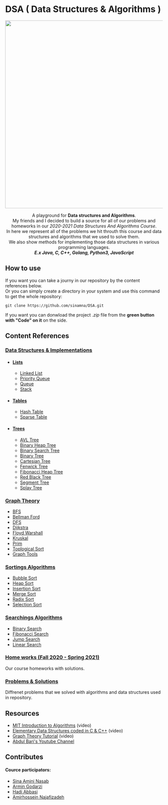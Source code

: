 # DSA ( Data Structures & Algorithms )

<p align="center">
  <img src="https://github.com/sinamna/DSA/blob/master/logo.webp" width=600 />
</p>

<p align="center">
  A playground for <b>Data structures and Algorithms</b>.<br />
  My friends and I decided to build a source for all of our problems and homeworks in our <i>2020-2021 Data Structures And Algorithms Course</i>. <br />
  In here we represent all of the problems we hit throuth this course and data structures and algorithms that we used to solve them. <br />
  We also show methods for implementing those data structures in various programming languages.<br />
    <b><i>E.x Java, C, C++, Golang, Python3, JavaScript</i></b>
</p>

## How to use
<p>
  If you want you can take a journy in our repository by the content references below.<br />
  Or you can simply create a directory in your system and use this command to get the whole repository:<br />
  
  ```git
  git clone https://github.com/sinamna/DSA.git
  ```
  
  If you want you can donwload the project <i>.zip</i> file from the <b>green button with "Code" on it</b> on the side.
</p>

## Content References

### [Data Structures & Implementations](https://github.com/sinamna/DSA/tree/amirhossein/Data%20Structures)

* #### [Lists](https://github.com/sinamna/DSA/tree/amirhossein/Data%20Structures/Lists)
  * [Linked List](https://github.com/sinamna/DSA/tree/amirhossein/Data%20Structures/Lists/LinkedList)
  * [Priority Queue](https://github.com/sinamna/DSA/tree/amirhossein/Data%20Structures/Lists/PriorityQueue)
  * [Queue](https://github.com/sinamna/DSA/tree/amirhossein/Data%20Structures/Lists/Queue)
  * [Stack](https://github.com/sinamna/DSA/tree/amirhossein/Data%20Structures/Lists/Stack)

* #### [Tables](https://github.com/sinamna/DSA/tree/amirhossein/Data%20Structures/Tables)
  * [Hash Table](https://github.com/sinamna/DSA/tree/amirhossein/Data%20Structures/Tables/HashTable)
  * [Sparse Table](https://github.com/sinamna/DSA/tree/amirhossein/Data%20Structures/Tables/SparseTable)

* #### [Trees](https://github.com/sinamna/DSA/tree/amirhossein/Data%20Structures/Trees)
  * [AVL Tree](https://github.com/sinamna/DSA/tree/amirhossein/Data%20Structures/Trees/AVLTree)
  * [Binary Heap Tree](https://github.com/sinamna/DSA/tree/amirhossein/Data%20Structures/Trees/BinaryHeapTree)
  * [Binary Search Tree](https://github.com/sinamna/DSA/tree/amirhossein/Data%20Structures/Trees/BinarySearchTree)
  * [Binary Tree](https://github.com/sinamna/DSA/tree/amirhossein/Data%20Structures/Trees/BinaryTree)
  * [Cartesian Tree](https://github.com/sinamna/DSA/tree/amirhossein/Data%20Structures/Trees/CartesianTree)
  * [Fenwick Tree](https://github.com/sinamna/DSA/tree/amirhossein/Data%20Structures/Trees/FenwickTree)
  * [Fibonacci Heap Tree](https://github.com/sinamna/DSA/tree/amirhossein/Data%20Structures/Trees/FibonacciHeapTree)
  * [Red Black Tree](https://github.com/sinamna/DSA/tree/amirhossein/Data%20Structures/Trees/RedBlackTree)
  * [Segment Tree](https://github.com/sinamna/DSA/tree/amirhossein/Data%20Structures/Trees/SegmentTree)
  * [Splay Tree](https://github.com/sinamna/DSA/tree/amirhossein/Data%20Structures/Trees/SplayTree)

### [Graph Theory](https://github.com/sinamna/DSA/tree/amirhossein/Graph%20Theory)
  * [BFS](https://github.com/sinamna/DSA/tree/amirhossein/Graph%20Theory/BFS)
  * [Bellman Ford](https://github.com/sinamna/DSA/tree/amirhossein/Graph%20Theory/BellmenFord)
  * [DFS](https://github.com/sinamna/DSA/tree/amirhossein/Graph%20Theory/DFS)
  * [Dijkstra](https://github.com/sinamna/DSA/tree/amirhossein/Graph%20Theory/Dijkstra)
  * [Floyd Warshall](https://github.com/sinamna/DSA/tree/amirhossein/Graph%20Theory/FloydWarshall)
  * [Kruskal](https://github.com/sinamna/DSA/tree/amirhossein/Graph%20Theory/Kruskal)
  * [Prim](https://github.com/sinamna/DSA/tree/amirhossein/Graph%20Theory/Prim)
  * [Toplogical Sort](https://github.com/sinamna/DSA/tree/amirhossein/Graph%20Theory/ToolsForBuildingGraph)
  * [Graph Tools](https://github.com/sinamna/DSA/tree/amirhossein/Graph%20Theory/ToplogicalSort)

### [Sortings Algorithms](https://github.com/sinamna/DSA/tree/amirhossein/Sortings%20Algorithms)
  * [Bubble Sort](https://github.com/sinamna/DSA/tree/amirhossein/Sortings%20Algorithms/BubbleSort)
  * [Heap Sort](https://github.com/sinamna/DSA/tree/amirhossein/Sortings%20Algorithms/HeapSort)
  * [Insertion Sort](https://github.com/sinamna/DSA/tree/amirhossein/Sortings%20Algorithms/InsertionSort)
  * [Merge Sort](https://github.com/sinamna/DSA/tree/amirhossein/Sortings%20Algorithms/MergeSort)
  * [Radix Sort](https://github.com/sinamna/DSA/tree/amirhossein/Sortings%20Algorithms/RadixSort)
  * [Selection Sort](https://github.com/sinamna/DSA/tree/amirhossein/Sortings%20Algorithms/SelectionSort)

### [Searchings Algorithms](https://github.com/sinamna/DSA/tree/amirhossein/Searchings%20Algorithms)
  * [Binary Search](https://github.com/sinamna/DSA/tree/amirhossein/Searchings%20Algorithms/BinarySearch)
  * [Fibonacci Search](https://github.com/sinamna/DSA/tree/amirhossein/Searchings%20Algorithms/FibonacciSearch)
  * [Jump Search](https://github.com/sinamna/DSA/tree/amirhossein/Searchings%20Algorithms/JumpSearch)
  * [Linear Search](https://github.com/sinamna/DSA/tree/amirhossein/Searchings%20Algorithms/LinearSearch)

### [Home works (Fall 2020 - Spring 2021)](https://github.com/sinamna/DSA/tree/amirhossein/Homeworks%20(Fall%2099))
  <p> Our course homeworks with solutions. </p>
  
### [Problems & Solutions](https://github.com/sinamna/DSA/tree/master/Problems%20%26%20Solutions)
  <p> Diffrenet problems that we solved with algorithms and data structures used in repository. </p>

## Resources 
* [MIT Introduction to Algorithms](https://www.youtube.com/playlist?list=PLUl4u3cNGP61Oq3tWYp6V_F-5jb5L2iHb) (video)
* [Elementary Data Structures coded in C & C++](https://www.youtube.com/watch?v=92S4zgXN17o&list=PL2_aWCzGMAwI3W_JlcBbtYTwiQSsOTa6P) (video)
* [Graph Theory Tutorial](https://www.youtube.com/watch?v=09_LlHjoEiY&list=WL&index=14&t=20369s) (video)
* [Abdul Bari's Youtube Channel](UCZCFT11CWBi3MHNlGf019nw)

## Contributes
  <h4>Cource participators:</h4>
  <ul>
    <li><a href="https://github.com/sinamna">Sina Amini Nasab</a></li>
    <li><a href="https://github.com/Armingodiz">Armin Godarzi</a></li>
    <li><a href="https://github.com/hawwwdi">Hadi Abbasi</a></li>
    <li><a href="https://github.com/amirhnajafiz">Amirhossein Najafizadeh</a></li>
  </ul>

